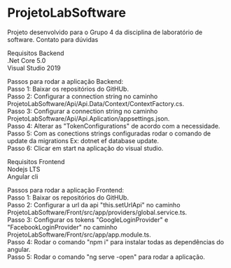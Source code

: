 # ProjetoLabSoftware

Projeto desenvolvido para o Grupo 4 da disciplina de laboratório de software.
Contato para dúvidas

Requisitos Backend \
.Net Core 5.0 \
Visual Studio 2019

Passos para rodar a aplicação Backend: \
Passo 1: Baixar os repositórios do GitHUb. \
Passo 2: Configurar a connection string no caminho ProjetoLabSoftware/Api/Api.Data/Context/ContextFactory.cs. \
Passo 3: Configurar a connection string no caminho ProjetoLabSoftware/Api/Api.Aplication/appsettings.json. \
Passo 4: Alterar as "TokenConfigurations" de acordo com a necessidade. \
Passo 5: Com as conections strings configuradas rodar o comando de update da migrations Ex: dotnet ef database update. \
Passo 6: Clicar em start na aplicação do visual studio. 

Requisitos Frontend \
Nodejs LTS \
Angular cli 

Passos para rodar a aplicação Frontend: \
Passo 1: Baixar os repositórios do GitHUb. \
Passo 2: Configurar a url da api "this.setUrlApi" no caminho ProjetoLabSoftware/Front/src/app/providers/global.service.ts. \
Passo 3: Configurar os tokens "GoogleLoginProvider" e "FacebookLoginProvider" no caminho ProjetoLabSoftware/Front/src/app/app.module.ts. \
Passo 4: Rodar o comando "npm i" para instalar todas as dependências do angular. \
Passo 5: Rodar o comando "ng serve -open" para rodar a aplicação.
